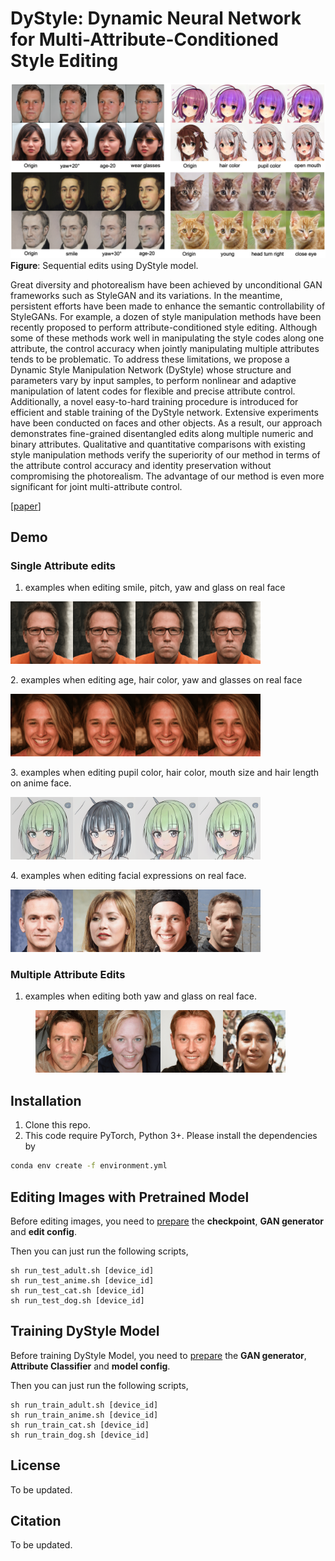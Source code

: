 # DyStyle: Dynamic Neural Network for Multi-Attribute-Conditioned Style Editing

![](pics/sequential.png)
**Figure**: Sequential edits using DyStyle model.

Great diversity and photorealism have been achieved by unconditional GAN frameworks such as StyleGAN and its variations. In the meantime, persistent efforts have been made to enhance the semantic controllability of StyleGANs. For example, a dozen of style manipulation methods have been recently proposed to perform attribute-conditioned style editing. Although some of these methods work well in manipulating the style codes along one attribute, the control accuracy when jointly manipulating multiple attributes tends to be problematic. To address these limitations, we propose a Dynamic Style Manipulation Network (DyStyle) whose structure and parameters vary by input samples, to perform nonlinear and adaptive manipulation of latent codes for flexible and precise attribute control. Additionally, a novel easy-to-hard training procedure is introduced for efficient and stable training of the DyStyle network. Extensive experiments have been conducted on faces and other objects. As a result, our approach demonstrates fine-grained disentangled edits along multiple numeric and binary attributes. Qualitative and quantitative comparisons with existing style manipulation methods verify the superiority of our method in terms of the attribute control accuracy and identity preservation without compromising the photorealism. The advantage of our method is even more significant for joint multi-attribute control.

[[paper]()]

## Demo

### Single Attribute edits

1. examples when editing smile, pitch, yaw and glass on real face

<p>
<img src='pics/S1.gif' width=100 height=100/><img src='pics/S2.gif' width=100 height=100/><img src='pics/S3.gif' width=100 height=100/><img src='pics/S4.gif' width=100 height=100/>
</p>
2. examples when editing age, hair color, yaw and glasses on real face
<p>
<img src='pics/S5.gif' width=100 height=100/><img src='pics/S6.gif' width=100 height=100/><img src='pics/S7.gif' width=100 height=100/><img src='pics/S8.gif' width=100 height=100/>
</p>
3. examples when editing pupil color, hair color, mouth size and hair length on anime face. 
<p>
<img src='pics/S9.gif' width=100 height=100/><img src='pics/S10.gif' width=100 height=100/><img src='pics/S11.gif' width=100 height=100/><img src='pics/S12.gif' width=100 height=100/>
</p>
4. examples when editing facial expressions on real face. 
<p>
<img src='pics/13.gif' width=100 height=100/><img src='pics/14.gif' width=100 height=100/><img src='pics/15.gif' width=100 height=100/><img src='pics/16.gif' width=100 height=100/>
</p>

### Multiple Attribute Edits

1. examples when editing both yaw and glass on real face.

<figure>
<img src='pics/L1.gif' width=100 height=100/><img src='pics/L2.gif' width=100 height=100/><img src='pics/L3.gif' width=100 height=100/><img src='pics/L4.gif' width=100 height=100/>
</figure>

## Installation

1. Clone this repo.
2. This code require PyTorch, Python 3+. Please install the dependencies by

```sh
conda env create -f environment.yml
```

## Editing Images with Pretrained Model

Before editing images, you need to [prepare](test.md) the **checkpoint**, **GAN generator** and **edit config**.

Then you can just run the following scripts,

```
sh run_test_adult.sh [device_id]
sh run_test_anime.sh [device_id]
sh run_test_cat.sh [device_id]
sh run_test_dog.sh [device_id]
```

## Training DyStyle Model

Before training DyStyle Model, you need to [prepare](train.md) the **GAN generator**, **Attribute Classifier** and **model config**.

Then you can just run the following scripts,

```
sh run_train_adult.sh [device_id]
sh run_train_anime.sh [device_id]
sh run_train_cat.sh [device_id]
sh run_train_dog.sh [device_id]
```

## License

To be updated.

## Citation

To be updated.

